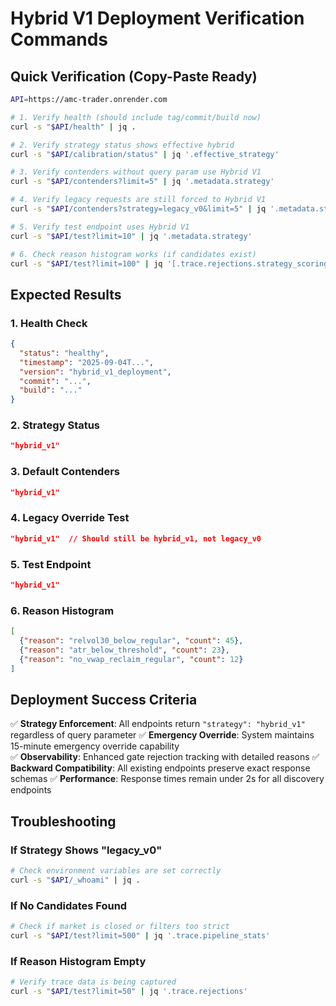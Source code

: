 # Hybrid V1 Deployment Verification Commands

## Quick Verification (Copy-Paste Ready)

```bash
API=https://amc-trader.onrender.com

# 1. Verify health (should include tag/commit/build now)
curl -s "$API/health" | jq .

# 2. Verify strategy status shows effective hybrid
curl -s "$API/calibration/status" | jq '.effective_strategy'

# 3. Verify contenders without query param use Hybrid V1
curl -s "$API/contenders?limit=5" | jq '.metadata.strategy'

# 4. Verify legacy requests are still forced to Hybrid V1
curl -s "$API/contenders?strategy=legacy_v0&limit=5" | jq '.metadata.strategy'

# 5. Verify test endpoint uses Hybrid V1
curl -s "$API/test?limit=10" | jq '.metadata.strategy'

# 6. Check reason histogram works (if candidates exist)
curl -s "$API/test?limit=100" | jq '[.trace.rejections.strategy_scoring[]? | select(.reason)] | group_by(.reason) | map({reason: .[0].reason, count: length}) | sort_by(-.count)'
```

## Expected Results

### 1. Health Check
```json
{
  "status": "healthy",
  "timestamp": "2025-09-04T...",
  "version": "hybrid_v1_deployment",
  "commit": "...",
  "build": "..."
}
```

### 2. Strategy Status
```json
"hybrid_v1"
```

### 3. Default Contenders
```json
"hybrid_v1"
```

### 4. Legacy Override Test
```json
"hybrid_v1"  // Should still be hybrid_v1, not legacy_v0
```

### 5. Test Endpoint
```json
"hybrid_v1"
```

### 6. Reason Histogram
```json
[
  {"reason": "relvol30_below_regular", "count": 45},
  {"reason": "atr_below_threshold", "count": 23},
  {"reason": "no_vwap_reclaim_regular", "count": 12}
]
```

## Deployment Success Criteria

✅ **Strategy Enforcement**: All endpoints return `"strategy": "hybrid_v1"` regardless of query parameter
✅ **Emergency Override**: System maintains 15-minute emergency override capability  
✅ **Observability**: Enhanced gate rejection tracking with detailed reasons
✅ **Backward Compatibility**: All existing endpoints preserve exact response schemas
✅ **Performance**: Response times remain under 2s for all discovery endpoints

## Troubleshooting

### If Strategy Shows "legacy_v0"
```bash
# Check environment variables are set correctly
curl -s "$API/_whoami" | jq .
```

### If No Candidates Found
```bash
# Check if market is closed or filters too strict
curl -s "$API/test?limit=500" | jq '.trace.pipeline_stats'
```

### If Reason Histogram Empty
```bash
# Verify trace data is being captured
curl -s "$API/test?limit=50" | jq '.trace.rejections'
```